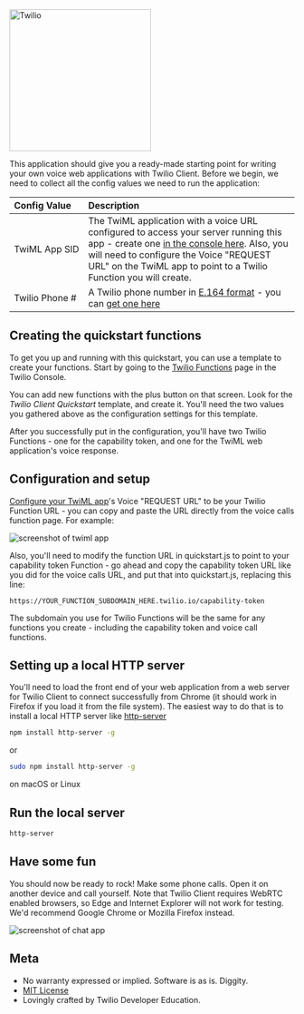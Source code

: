 <a href="https://www.twilio.com">
  <img src="https://static0.twilio.com/marketing/bundles/marketing/img/logos/wordmark-red.svg" alt="Twilio" width="250" />
</a>


This application should give you a ready-made starting point for writing your
own voice web applications with Twilio Client. Before we begin, we need to collect
all the config values we need to run the application:

| Config&nbsp;Value  | Description |
| :-------------  |:------------- |
TwiML&nbsp;App&nbsp;SID | The TwiML application with a voice URL configured to access your server running this app - create one [in the console here](https://www.twilio.com//console/phone-numbers/dev-tools/twiml-apps). Also, you will need to configure the Voice "REQUEST URL" on the TwiML app to point to a Twilio Function you will create.
Twilio&nbsp;Phone&nbsp;# | A Twilio phone number in [E.164 format](https://en.wikipedia.org/wiki/E.164) - you can [get one here](https://www.twilio.com/console/phone-numbers/incoming)

## Creating the quickstart functions

To get you up and running with this quickstart, you can use a template to create your functions. Start by going to the [Twilio Functions](https://www.twilio.com/console/runtime/functions/manage) page in the Twilio Console.

You can add new functions with the plus button on that screen. Look for the *Twilio Client Quickstart* template, and create it. You'll need the two values you gathered above as the configuration settings for this template.

After you successfully put in the configuration, you'll have two Twilio Functions - one for the capability token, and one for the TwiML web application's voice response.

## Configuration and setup

[Configure your TwiML app](https://www.twilio.com/console/phone-numbers/dev-tools/twiml-apps)'s
Voice "REQUEST URL" to be your Twilio Function URL - you can copy and paste the URL directly from the voice calls function page. For example:

![screenshot of twiml app](https://s3.amazonaws.com/com.twilio.prod.twilio-docs/images/ClientJSCopyVoiceURL.width-500.png)

Also, you'll need to modify the function URL in quickstart.js to point to your capability token Function - go ahead and copy the capability token URL like you did for the voice calls URL, and put that into quickstart.js, replacing this line:

```
https://YOUR_FUNCTION_SUBDOMAIN_HERE.twilio.io/capability-token
```

The subdomain you use for Twilio Functions will be the same for any functions you create - including the capability token and voice call functions.

## Setting up a local HTTP server

You'll need to load the front end of your web application from a web server for Twilio Client to connect successfully from Chrome (it should work in Firefox if you load it from the file system). The easiest way to do that is to install a local HTTP server like [http-server](https://github.com/indexzero/http-server)

```bash
npm install http-server -g
```

or 

```bash
sudo npm install http-server -g
```

on macOS or Linux


## Run the local server

```bash
http-server
```

## Have some fun

 You should now be ready to rock! Make some phone calls.
   Open it on another device and call yourself. Note that Twilio Client requires
   WebRTC enabled browsers, so Edge and Internet Explorer will not work for
   testing. We'd recommend Google Chrome or Mozilla Firefox instead.

   ![screenshot of chat app](https://s3.amazonaws.com/com.twilio.prod.twilio-docs/images/TwilioClientQuickstart.original.png)

## Meta

* No warranty expressed or implied. Software is as is. Diggity.
* [MIT License](http://www.opensource.org/licenses/mit-license.html)
* Lovingly crafted by Twilio Developer Education.
